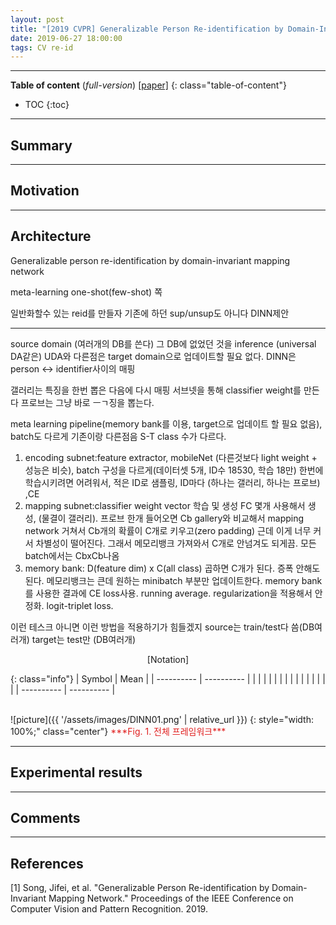 ```yaml
---
layout: post
title: "[2019 CVPR] Generalizable Person Re-identification by Domain-Invariant Mapping Network (*incomplete*)"
date: 2019-06-27 18:00:00
tags: CV re-id
---
```


<!--more-->

---

**Table of content** (*full-version*)
[[paper]](http://openaccess.thecvf.com/content_CVPR_2019/papers/Song_Generalizable_Person_Re-Identification_by_Domain-Invariant_Mapping_Network_CVPR_2019_paper.pdf) 
{: class="table-of-content"}
* TOC
{:toc}

---

## Summary

---

## Motivation

---

## Architecture


Generalizable person re-identification by domain-invariant mapping network

meta-learning
one-shot(few-shot) 쪽

일반화할수 있는 reid를 만들자
기존에 하던 sup/unsup도 아니다
DINN제안

---

source domain (여러개의 DB를 쓴다)
그 DB에 없었던 것을 inference (universal DA같은)
UDA와 다른점은 target domain으로 업데이트할 필요 없다.
DINN은 person <-> identifier사이의 매핑

갤러리는 특징을 한번 뽑은 다음에 다시 매핑 서브넷을 통해 classifier weight를 만든다
프로브는 그냥 바로 ㅡㄱ징을 뽑는다.

meta learning pipeline(memory bank를 이용, target으로 업데이트 할 필요 없음), batch도 다르게
기존이랑 다른점음 S-T class 수가 다르다.

1) encoding subnet:feature extractor, mobileNet (다른것보다 light weight + 성능은 비슷), batch 구성을 다르게(데이터셋 5개, ID수 18530, 학습 18만) 한번에 학습시키려면 어려워서, 적은 ID로 샘플링, ID마다 (하나는 갤러리, 하나는 프로브) ,CE
2) mapping subnet:classifier weight vector 학습 및 생성 FC 몇개 사용해서 생성, (물결이 갤러리). 프로브 한개 들어오면 Cb gallery와 비교해서 mapping network 거쳐서 Cb개의 확률이 C개로 키우고(zero padding) 근데 이게 너무 커서 차별성이 떨어진다. 그래서 메모리뱅크 가져와서 C개로 안넘겨도 되게끔.
모든 batch에서는 CbxCb나옴
3) memory bank: D(feature dim) x C(all class) 곱하면 C개가 된다. 증폭 안해도된다. 메모리뱅크는 큰데 원하는 minibatch 부분만 업데이트한다. memory bank를 사용한 결과에 CE loss사용. running average. regularization을 적용해서 안정화. logit-triplet loss. 

이런 테스크 아니면 이런 방법을 적용하기가 힘들겠지
source는 train/test다 씀(DB여러개)
target는 test만 (DB여러개)



<p align="center">
[Notation]
</p>

{: class="info"}
| Symbol | Mean |
| ---------- | ---------- |
|  |  |
|  |  |
|  |  |
|  |  |
|  |  |
| ---------- | ---------- |

<br/>
![picture]({{ '/assets/images/DINN01.png' | relative_url }})
{: style="width: 100%;" class="center"}
<span style="color: #e01f1f;">***Fig. 1. 전체 프레임워크***</span>

---
  
## Experimental results

---

## Comments

---

## References

[1] Song, Jifei, et al. "Generalizable Person Re-identification by Domain-Invariant Mapping Network." Proceedings of the IEEE Conference on Computer Vision and Pattern Recognition. 2019.
